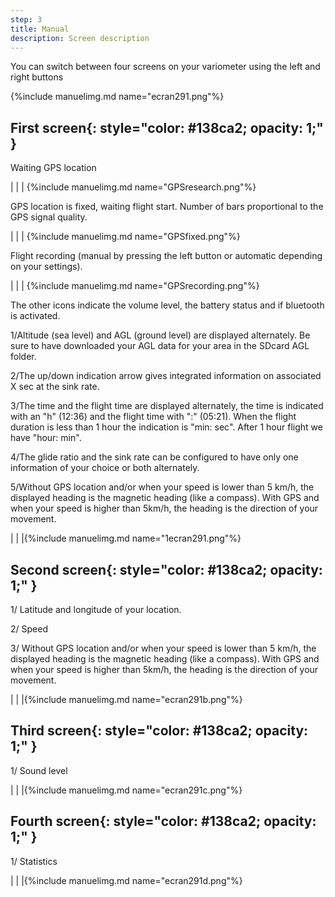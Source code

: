 ```yaml
---
step: 3
title: Manual
description: Screen description 
---
```


You can switch between four screens on your variometer using the left and right buttons

{%include manuelimg.md name="ecran291.png"%}

## **First screen**{: style="color:   #138ca2; opacity: 1;" }

Waiting GPS location

|                                  |        	    |		{%include manuelimg.md name="GPSresearch.png"%}

GPS location is fixed, waiting flight start. Number of bars proportional to the GPS signal quality.

|                                  |        	     |		{%include manuelimg.md name="GPSfixed.png"%}

Flight recording (manual by pressing the left button or automatic depending on your settings).

|                                  |     		    |		{%include manuelimg.md name="GPSrecording.png"%}
	

The other icons indicate the volume level, the battery status and if bluetooth is activated.

1/Altitude (sea level) and AGL (ground level) are displayed alternately. Be sure to have downloaded your AGL data for your area in the SDcard AGL folder.

2/The up/down indication arrow gives integrated information on associated X sec at the sink rate.

3/The time and the flight time are displayed alternately, the time is indicated with an "h" (12:36) and the flight time with ":" (05:21).
When the flight duration is less than 1 hour the indication is "min: sec".
After 1 hour flight we have "hour: min".

4/The glide ratio and the sink rate can be configured to have only one information of your choice or both alternately.

5/Without GPS location and/or when your speed is lower than 5 km/h, the displayed heading is the magnetic heading (like a compass). With GPS and when your speed is higher than 5km/h, the heading is the direction of your movement.



|                                  |               |{%include manuelimg.md name="1ecran291.png"%}



## **Second screen**{: style="color:   #138ca2; opacity: 1;" }

1/ Latitude and longitude of your location.

2/ Speed

3/ Without GPS location and/or when your speed is lower than 5 km/h, the displayed heading is the magnetic heading (like a compass). With GPS and when your speed is higher than 5km/h, the heading is the direction of your movement.


|                                  |               |{%include manuelimg.md name="ecran291b.png"%}


## **Third screen**{: style="color:   #138ca2; opacity: 1;" }

1/ Sound level


|                                  |               |{%include manuelimg.md name="ecran291c.png"%}


## **Fourth screen**{: style="color:   #138ca2; opacity: 1;" }

1/ Statistics


|                                  |               |{%include manuelimg.md name="ecran291d.png"%}



